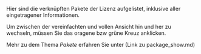 Hier sind die verknüpften Pakete der Lizenz aufgelistet, inklusive aller eingetragener Informationen. 

Um zwischen der vereinfachten und vollen Ansicht hin und her zu wechseln, müssen Sie das oragene bzw grüne Kreuz anklicken. 

Mehr zu dem Thema *Pakete* erfahren Sie unter (Link zu package_show.md) 
